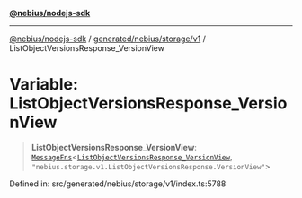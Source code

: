 [**@nebius/nodejs-sdk**](../../../../../README.md)

---

[@nebius/nodejs-sdk](../../../../../README.md) / [generated/nebius/storage/v1](../README.md) / ListObjectVersionsResponse_VersionView

# Variable: ListObjectVersionsResponse_VersionView

> **ListObjectVersionsResponse_VersionView**: [`MessageFns`](../../../../../runtime/protos/core/interfaces/MessageFns.md)\<[`ListObjectVersionsResponse_VersionView`](../interfaces/ListObjectVersionsResponse_VersionView.md), `"nebius.storage.v1.ListObjectVersionsResponse.VersionView"`\>

Defined in: src/generated/nebius/storage/v1/index.ts:5788

